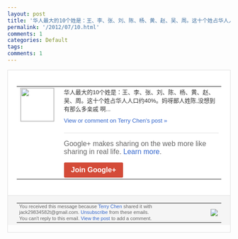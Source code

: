 ```yaml
---
layout: post
title: '华人最大的10个姓是：王、李、张、刘、陈、杨、黄、赵、吴、周。这十个姓占华人人口约...'
permalink: '/2012/07/10.html'
comments: 1
categories: Default
tags: 
comments: 1
---
```

<div style="border:solid 1px #dfdfdf;color:#686868;font:13px Arial"><div style="background-color:#fff;padding:20px;"><table cellpadding="0" cellspacing="0"><tr><td style="padding-right:15px;vertical-align:top"><a href="https://plus.google.com/_/notifications/emlink?emrecipient=110200756825219614165&amp;emid=CNCN9omWq7ECFUZP7Aod4wwAAA&amp;path=%2F108643996575278738906&amp;dt=1342887581028&amp;uob=8"><img height="75" src="https://lh3.googleusercontent.com/-KKRGTyJ5Bl0/AAAAAAAAAAI/AAAAAAAAEEY/jllxqER5dCk/s75-c-k-a/photo.jpg" style="border:solid 1px #cccccc;" width="75"/></a></td><td style="width:578px;color:#333;font:13px Arial;vertical-align:top;"><div style="padding-bottom:10px">华人最大的10个姓是：王、李、张、刘、陈<wbr/>、杨、黄、赵、吴、周。这十个姓占华人人口<wbr/>约40%。妈呀鄙人姓陈,没想到有那么多亲<wbr/>戚 啊...</div><a href="https://plus.google.com/_/notifications/emlink?emrecipient=110200756825219614165&amp;emid=CNCN9omWq7ECFUZP7Aod4wwAAA&amp;path=%2F108643996575278738906%2Fposts%2FKZB52Jiz54S%3Fgpinv%3DAMIXal_VJKvdkYIRgJIHIEAoi2i-Jroi_oRajZ7bYOsdSZomTa0zEnuE45CnIeuQkrwT1_eJj6Lr8-lDV_K7QeltkdcehdrmYqDqz7FlMofRa1SjnWigR3I&amp;dt=1342887581028&amp;uob=8" style="color:#3366CC;text-decoration:none;">View or comment on Terry Chen's post »</a><div style="margin-top:20px;border-top:solid 1px #dfdfdf"><div style="padding:15px 0;color:#686868;font:16px Arial;">Google+ makes sharing on the web more like sharing in real life. <a href="http://www.google.com/+/learnmore/" style="color:#3366CC;text-decoration:none;">Learn more</a>.</div><a href="https://plus.google.com/_/notifications/emlink?emrecipient=110200756825219614165&amp;emid=CNCN9omWq7ECFUZP7Aod4wwAAA&amp;path=%2F%3Fgpinv%3DAMIXal_VJKvdkYIRgJIHIEAoi2i-Jroi_oRajZ7bYOsdSZomTa0zEnuE45CnIeuQkrwT1_eJj6Lr8-lDV_K7QeltkdcehdrmYqDqz7FlMofRa1SjnWigR3I&amp;dt=1342887581028&amp;uob=8" style="display:inline-block;padding:7px 15px;background-color:#d44b38; color:#fff;font-size:16px; font-weight:bold;border-radius:2px;-webkit-border-radius:2px; -moz-border-radius:2px;border:solid 1px #c43b28; white-space:nowrap;text-decoration:none">Join Google+</a></div></td></tr></table></div><div style="border-top:solid 1px #dfdfdf;padding:0 20px; background-color:#f5f5f5"><table cellpadding="0" cellspacing="0" style="height:50px"><tbody><tr><td style="vertical-align:middle;width:100%; color:#636363;font:11px Arial; line-height:120%">You received this message because <a href="https://plus.google.com/_/notifications/emlink?emrecipient=110200756825219614165&amp;emid=CNCN9omWq7ECFUZP7Aod4wwAAA&amp;path=%2F108643996575278738906%3Fgpinv%3DAMIXal_VJKvdkYIRgJIHIEAoi2i-Jroi_oRajZ7bYOsdSZomTa0zEnuE45CnIeuQkrwT1_eJj6Lr8-lDV_K7QeltkdcehdrmYqDqz7FlMofRa1SjnWigR3I&amp;dt=1342887581028&amp;uob=8" style="color:#3366CC;text-decoration:none;">Terry Chen</a> shared it with jack29834582t@gmail.com. <a href="https://plus.google.com/_/notifications/emlink?emrecipient=110200756825219614165&amp;emid=CNCN9omWq7ECFUZP7Aod4wwAAA&amp;path=%2F_%2Fnonplus%2Femailsettings%3Fgpinv%3DAMIXal_VJKvdkYIRgJIHIEAoi2i-Jroi_oRajZ7bYOsdSZomTa0zEnuE45CnIeuQkrwT1_eJj6Lr8-lDV_K7QeltkdcehdrmYqDqz7FlMofRa1SjnWigR3I%26est%3DADH5u8UQ-2tE0SHfbbNeXFGFanblzYh600mNrKKCApPh_OTVe_VskkEuwJYde0Cjo5mJGH7c070lPZW2t9TSFnLXvZTGIQw4NMfGMzEDw93j-SJhAYTSfuf1jvyOLgqih8YyO-MKZ65hKCtAfvWanF7DbKrGbhd-CA&amp;dt=1342887581028&amp;uob=8" style="color:#3366CC;text-decoration:none;">Unsubscribe</a> from these emails.<br/>You can't reply to this email. <a href="https://plus.google.com/_/notifications/emlink?emrecipient=110200756825219614165&amp;emid=CNCN9omWq7ECFUZP7Aod4wwAAA&amp;path=%2F108643996575278738906%2Fposts%2FKZB52Jiz54S%3Fgpinv%3DAMIXal_VJKvdkYIRgJIHIEAoi2i-Jroi_oRajZ7bYOsdSZomTa0zEnuE45CnIeuQkrwT1_eJj6Lr8-lDV_K7QeltkdcehdrmYqDqz7FlMofRa1SjnWigR3I&amp;dt=1342887581028&amp;uob=8" style="color:#3366CC;text-decoration:none;">View the post</a> to add a comment.<br/></td><td><img src="https://ssl.gstatic.com/s2/oz/images/notifications/logo/google-plus-6617a72bb36cc548861652780c9e6ff1.png"/></td></tr></tbody></table></div></div>
